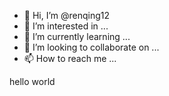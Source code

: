 - 👋 Hi, I’m @renqing12
- 👀 I’m interested in ...
- 🌱 I’m currently learning ...
- 💞️ I’m looking to collaborate on ...
- 📫 How to reach me ...

<!---
renqing12/renqing12 is a ✨ special ✨ repository because its `README.md` (this file) appears on your GitHub profile.
You can click the Preview link to take a look at your changes.
--->hello world

